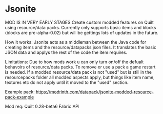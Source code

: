 # Jsonite

MOD IS IN VERY EARLY STAGES
Create custom modded features on Quilt using resource/data packs. Currently only supports basic items and blocks (blocks are pre-alpha-0.02) but will be gettings lots of updates in the future.

How it works: Jsonite acts as a middleman between the Java code for creating items and the resource/datapacks json files. It translates the basic JSON data and applys the rest of the code the item requires.

Limitations: Due to how mods work u can only turn on/off the defualt behavoirs of resource/data packs. To remove or use a pack a game restart is needed. If a modded resource/data pack is not "used" but is still in the resourcepacks folder all modded aspects apply, but things like item name, textures etc do not apply until it moved to the "used" section.

Example pack: https://modrinth.com/datapack/jsonite-modded-resource-pack-example

Mod req:
Quilt 0.28-beta6
Fabric API

